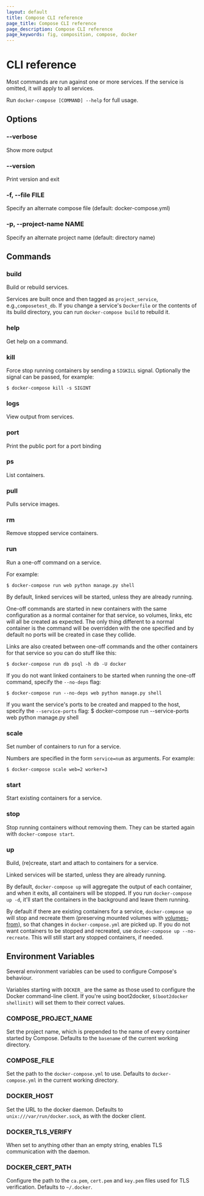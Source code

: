 ```yaml
---
layout: default
title: Compose CLI reference
page_title: Compose CLI reference
page_description: Compose CLI reference
page_keywords: fig, composition, compose, docker
---
```


# CLI reference

Most commands are run against one or more services. If the service is omitted,
it will apply to all services.

Run `docker-compose [COMMAND] --help` for full usage.

## Options

### --verbose

 Show more output

### --version

 Print version and exit

### -f, --file FILE

 Specify an alternate compose file (default: docker-compose.yml)

### -p, --project-name NAME

 Specify an alternate project name (default: directory name)

## Commands

### build

Build or rebuild services.

Services are built once and then tagged as `project_service`, e.g.,`composetest_db`.
If you change a service's `Dockerfile` or the contents of its build directory, you
can run `docker-compose build` to rebuild it.

### help

Get help on a command.

### kill

Force stop running containers by sending a `SIGKILL` signal. Optionally the signal
can be passed, for example:

    $ docker-compose kill -s SIGINT

### logs

View output from services.

### port

Print the public port for a port binding

### ps

List containers.

### pull

Pulls service images.

### rm

Remove stopped service containers.


### run

Run a one-off command on a service.

For example:

    $ docker-compose run web python manage.py shell

By default, linked services will be started, unless they are already running.

One-off commands are started in new containers with the same configuration as a
normal container for that service, so volumes, links, etc will all be created as
expected. The only thing different to a normal container is the command will be
overridden with the one specified and by default no ports will be created in case
they collide.

Links are also created between one-off commands and the other containers for that
service so you can do stuff like this:

    $ docker-compose run db psql -h db -U docker

If you do not want linked containers to be started when running the one-off command,
specify the `--no-deps` flag:

    $ docker-compose run --no-deps web python manage.py shell

If you want the service's ports to be created and mapped to the host, specify the
`--service-ports` flag:
	$ docker-compose run --service-ports web python manage.py shell

### scale

Set number of containers to run for a service.

Numbers are specified in the form `service=num` as arguments.
For example:

    $ docker-compose scale web=2 worker=3

### start

Start existing containers for a service.

### stop

Stop running containers without removing them. They can be started again with
`docker-compose start`.

### up

Build, (re)create, start and attach to containers for a service.

Linked services will be started, unless they are already running.

By default, `docker-compose up` will aggregate the output of each container, and when
it exits, all containers will be stopped. If you run `docker-compose up -d`, it'll
start the containers in the background and leave them running.

By default if there are existing containers for a service, `docker-compose up` will
stop and recreate them (preserving mounted volumes with [volumes-from]), so that
changes in `docker-compose.yml` are picked up. If you do not want containers to be
stopped and recreated, use `docker-compose up --no-recreate`. This will still start
any stopped containers, if needed.

[volumes-from]: http://docs.docker.io/en/latest/use/working_with_volumes/


## Environment Variables

Several environment variables can be used to configure Compose's behaviour.

Variables starting with `DOCKER_` are the same as those used to configure the
Docker command-line client. If you're using boot2docker, `$(boot2docker shellinit)`
will set them to their correct values.

### COMPOSE\_PROJECT\_NAME

Set the project name, which is prepended to the name of every container started by
Compose. Defaults to the `basename` of the current working directory.

### COMPOSE\_FILE

Set the path to the `docker-compose.yml` to use. Defaults to `docker-compose.yml`
in the current working directory.

### DOCKER\_HOST

Set the URL to the docker daemon. Defaults to `unix:///var/run/docker.sock`, as
with the docker client.

### DOCKER\_TLS\_VERIFY

When set to anything other than an empty string, enables TLS communication with
the daemon.

### DOCKER\_CERT\_PATH

Configure the path to the `ca.pem`, `cert.pem` and `key.pem` files used for TLS
verification. Defaults to `~/.docker`.
